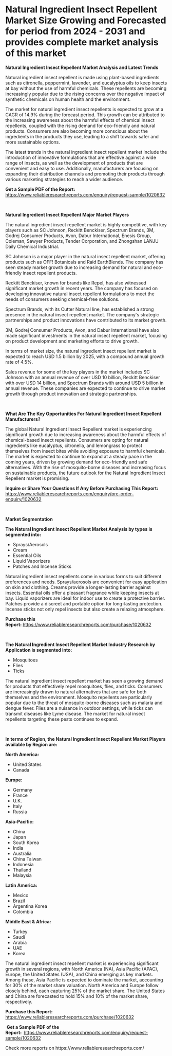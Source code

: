 <p><h1>Natural Ingredient Insect Repellent Market Size Growing and Forecasted for period from 2024 - 2031 and provides complete market analysis of this market</h1></p><p><strong>Natural Ingredient Insect Repellent Market Analysis and Latest Trends</strong></p>
<p><p>Natural ingredient insect repellent is made using plant-based ingredients such as citronella, peppermint, lavender, and eucalyptus oils to keep insects at bay without the use of harmful chemicals. These repellents are becoming increasingly popular due to the rising concerns over the negative impact of synthetic chemicals on human health and the environment.</p><p>The market for natural ingredient insect repellents is expected to grow at a CAGR of 14.9% during the forecast period. This growth can be attributed to the increasing awareness about the harmful effects of chemical insect repellents, coupled with the rising demand for eco-friendly and natural products. Consumers are also becoming more conscious about the ingredients in the products they use, leading to a shift towards safer and more sustainable options.</p><p>The latest trends in the natural ingredient insect repellent market include the introduction of innovative formulations that are effective against a wide range of insects, as well as the development of products that are convenient and easy to use. Additionally, manufacturers are focusing on expanding their distribution channels and promoting their products through various marketing strategies to reach a wider audience.</p></p>
<p><strong>Get a Sample PDF of the Report:&nbsp;</strong> <a href="https://www.reliableresearchreports.com/enquiry/request-sample/1020632">https://www.reliableresearchreports.com/enquiry/request-sample/1020632</a></p>
<p>&nbsp;</p>
<p><strong>Natural Ingredient Insect Repellent Major Market Players</strong></p>
<p><p>The natural ingredient insect repellent market is highly competitive, with key players such as SC Johnson, Reckitt Benckiser, Spectrum Brands, 3M, Godrej Consumer Products, Avon, Dabur International, Enesis Group, Coleman, Sawyer Products, Tender Corporation, and Zhongshan LANJU Daily Chemical Industrial. </p><p>SC Johnson is a major player in the natural insect repellent market, offering products such as OFF! Botanicals and Raid EarthBlends. The company has seen steady market growth due to increasing demand for natural and eco-friendly insect repellent products. </p><p>Reckitt Benckiser, known for brands like Repel, has also witnessed significant market growth in recent years. The company has focused on developing innovative natural insect repellent formulations to meet the needs of consumers seeking chemical-free solutions.</p><p>Spectrum Brands, with its Cutter Natural line, has established a strong presence in the natural insect repellent market. The company's strategic partnerships and product innovations have contributed to its market growth.</p><p>3M, Godrej Consumer Products, Avon, and Dabur International have also made significant investments in the natural insect repellent market, focusing on product development and marketing efforts to drive growth.</p><p>In terms of market size, the natural ingredient insect repellent market is expected to reach USD 1.5 billion by 2025, with a compound annual growth rate of 4.5%. </p><p>Sales revenue for some of the key players in the market includes SC Johnson with an annual revenue of over USD 10 billion, Reckitt Benckiser with over USD 14 billion, and Spectrum Brands with around USD 5 billion in annual revenue. These companies are expected to continue to drive market growth through product innovation and strategic partnerships.</p></p>
<p>&nbsp;</p>
<p><strong>What Are The Key Opportunities For Natural Ingredient Insect Repellent Manufacturers?</strong></p>
<p><p>The global Natural Ingredient Insect Repellent market is experiencing significant growth due to increasing awareness about the harmful effects of chemical-based insect repellents. Consumers are opting for natural ingredients like eucalyptus, citronella, and lemongrass to protect themselves from insect bites while avoiding exposure to harmful chemicals. The market is expected to continue to expand at a steady pace in the coming years, driven by growing demand for eco-friendly and safe alternatives. With the rise of mosquito-borne diseases and increasing focus on sustainable products, the future outlook for the Natural Ingredient Insect Repellent market is promising.</p></p>
<p><strong>Inquire or Share Your Questions If Any Before Purchasing This Report:</strong> <a href="https://www.reliableresearchreports.com/enquiry/pre-order-enquiry/1020632">https://www.reliableresearchreports.com/enquiry/pre-order-enquiry/1020632</a></p>
<p>&nbsp;</p>
<p><strong>Market Segmentation</strong></p>
<p><strong>The Natural Ingredient Insect Repellent Market Analysis by types is segmented into:</strong></p>
<p><ul><li>Sprays/Aerosols</li><li>Cream</li><li>Essential Oils</li><li>Liquid Vaporizers</li><li>Patches and Incense Sticks</li></ul></p>
<p><p>Natural ingredient insect repellents come in various forms to suit different preferences and needs. Sprays/aerosols are convenient for easy application on skin and clothing. Creams provide a longer-lasting barrier against insects. Essential oils offer a pleasant fragrance while keeping insects at bay. Liquid vaporizers are ideal for indoor use to create a protective barrier. Patches provide a discreet and portable option for long-lasting protection. Incense sticks not only repel insects but also create a relaxing atmosphere.</p></p>
<p><strong>Purchase this Report:&nbsp;</strong><a href="https://www.reliableresearchreports.com/purchase/1020632">https://www.reliableresearchreports.com/purchase/1020632</a></p>
<p>&nbsp;</p>
<p><strong>The Natural Ingredient Insect Repellent Market Industry Research by Application is segmented into:</strong></p>
<p><ul><li>Mosquitoes</li><li>Flies</li><li>Ticks</li></ul></p>
<p><p>The natural ingredient insect repellent market has seen a growing demand for products that effectively repel mosquitoes, flies, and ticks. Consumers are increasingly drawn to natural alternatives that are safe for both themselves and the environment. Mosquito repellents are particularly popular due to the threat of mosquito-borne diseases such as malaria and dengue fever. Flies are a nuisance in outdoor settings, while ticks can transmit diseases like Lyme disease. The market for natural insect repellents targeting these pests continues to expand.</p></p>
<p>&nbsp;</p>
<p><strong>In terms of Region, the Natural Ingredient Insect Repellent Market Players available by Region are:</strong></p>
<p>
    <p> <strong> North America: </strong>
        <ul>
            <li>United States</li>
            <li>Canada</li>
        </ul>
        </p> 
    <p> <strong> Europe: </strong>
        <ul>
            <li>Germany</li>
            <li>France</li>
            <li>U.K.</li>
            <li>Italy</li>
            <li>Russia</li>
        </ul>
        </p> 
    <p> <strong> Asia-Pacific: </strong>
        <ul>
            <li>China</li>
            <li>Japan</li>
            <li>South Korea</li>
            <li>India</li>
            <li>Australia</li>
            <li>China Taiwan</li>
            <li>Indonesia</li>
            <li>Thailand</li>
            <li>Malaysia</li>
        </ul>
        </p> 
    <p> <strong> Latin America: </strong>
        <ul>
            <li>Mexico</li>
            <li>Brazil</li>
            <li>Argentina Korea</li>
            <li>Colombia</li>
        </ul>
        </p> 
    <p> <strong> Middle East & Africa: </strong>
        <ul>
            <li>Turkey</li>
            <li>Saudi</li>
            <li>Arabia</li>
            <li>UAE</li>
            <li>Korea</li>
        </ul>
    </p>
    </p>
<p><p>The natural ingredient insect repellent market is experiencing significant growth in several regions, with North America (NA), Asia Pacific (APAC), Europe, the United States (USA), and China emerging as key markets. Among these, Asia Pacific is expected to dominate the market, accounting for 30% of the market share valuation. North America and Europe follow closely behind, each capturing 25% of the market share. The United States and China are forecasted to hold 15% and 10% of the market share, respectively.</p></p>
<p><strong>Purchase this Report: </strong><a href="https://www.reliableresearchreports.com/purchase/1020632">https://www.reliableresearchreports.com/purchase/1020632</a></p>
<p>&nbsp;<strong>Get a Sample PDF of the Report:&nbsp;&nbsp;</strong><a href="https://www.reliableresearchreports.com/enquiry/request-sample/1020632">https://www.reliableresearchreports.com/enquiry/request-sample/1020632</a></p>
<p><strong></strong></p>
<p>Check more reports on https://www.reliableresearchreports.com/</p>